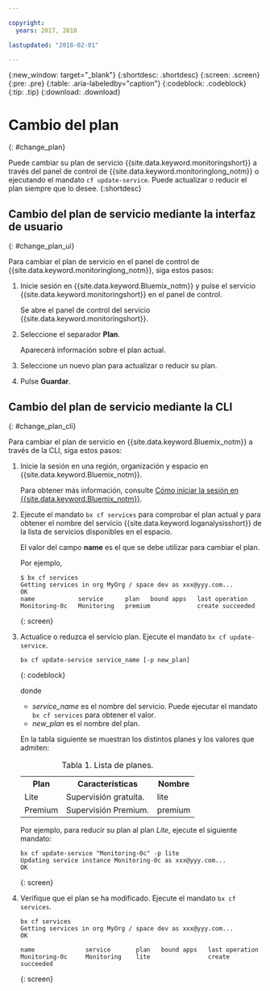 ```yaml
---

copyright:
  years: 2017, 2018

lastupdated: "2018-02-01"

---
```


{:new_window: target="_blank"}
{:shortdesc: .shortdesc}
{:screen: .screen}
{:pre: .pre}
{:table: .aria-labeledby="caption"}
{:codeblock: .codeblock}
{:tip: .tip}
{:download: .download}


# Cambio del plan
{: #change_plan}

Puede cambiar su plan de servicio {{site.data.keyword.monitoringshort}} a través del panel de control de {{site.data.keyword.monitoringlong_notm}} o ejecutando el mandato `cf update-service`. Puede actualizar o reducir el plan siempre que lo desee.
{:shortdesc}

## Cambio del plan de servicio mediante la interfaz de usuario
{: #change_plan_ui}

Para cambiar el plan de servicio en el panel de control de {{site.data.keyword.monitoringlong_notm}}, siga estos pasos:

1. Inicie sesión en {{site.data.keyword.Bluemix_notm}} y pulse el servicio {{site.data.keyword.monitoringshort}} en el panel de control. 

    Se abre el panel de control del servicio {{site.data.keyword.monitoringshort}}.
    
2. Seleccione el separador **Plan**.

    Aparecerá información sobre el plan actual.
	
3. Seleccione un nuevo plan para actualizar o reducir su plan. 

4. Pulse **Guardar**.



## Cambio del plan de servicio mediante la CLI
{: #change_plan_cli}

Para cambiar el plan de servicio en {{site.data.keyword.Bluemix_notm}} a través de la CLI, siga estos pasos:

1. Inicie la sesión en una región, organización y espacio en {{site.data.keyword.Bluemix_notm}}. 

    Para obtener más información, consulte [Cómo iniciar la sesión en {{site.data.keyword.Bluemix_notm}}](/docs/services/cloud-monitoring/qa/cli_qa.html#login).
	
2. Ejecute el mandato `bx cf services` para comprobar el plan actual y para obtener el nombre del servicio {{site.data.keyword.loganalysisshort}} de la lista de servicios disponibles en el espacio. 

    El valor del campo **name** es el que se debe utilizar para cambiar el plan. 

    Por ejemplo,
	
	```
	$ bx cf services
	Getting services in org MyOrg / space dev as xxx@yyy.com...
	OK
	name            service      plan   bound apps   last operation
	Monitoring-0c   Monitoring   premium             create succeeded
    ```
	{: screen}
    
3. Actualice o reduzca el servicio plan. Ejecute el mandato `bx cf update-service`.
    
	```
	bx cf update-service service_name [-p new_plan]
	```
	{: codeblock}
	
	donde 
	
	* *service_name* es el nombre del servicio. Puede ejecutar el mandato `bx cf services` para obtener el valor.
	* *new_plan* es el nombre del plan.
	
	En la tabla siguiente se muestran los distintos planes y los valores que admiten:
	
	<table>
	  <caption>Tabla 1. Lista de planes.</caption>
	  <tr>
	    <th>Plan</th>
		<th>Características</th>
	    <th>Nombre</th>
	  </tr>
	  <tr>
	    <td>Lite</td>
	    <td>Supervisión gratuita.</td>
		<td>lite</td>
	  </tr>
	  <tr>
	    <td>Premium</td>
	    <td>Supervisión Premium.</td>
		<td>premium</td>
	  </tr>
	</table>
	
	Por ejemplo, para reducir su plan al plan *Lite*, ejecute el siguiente mandato:
	
	```
	bx cf update-service "Monitoring-0c" -p lite
    Updating service instance Monitoring-0c as xxx@yyy.com...
    OK
	```
	{: screen}

4. Verifique que el plan se ha modificado. Ejecute el mandato `bx cf services`.

    ```
	bx cf services
    Getting services in org MyOrg / space dev as xxx@yyy.com...
    OK

    name              service       plan   bound apps   last operation
    Monitoring-0c     Monitoring    lite                create succeeded
	```
	{: screen}






